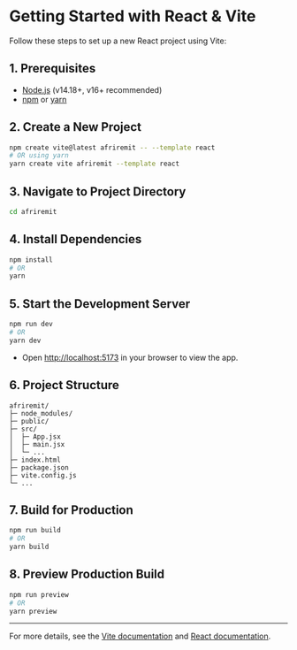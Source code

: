 # Getting Started with React & Vite

Follow these steps to set up a new React project using Vite:

## 1. Prerequisites

- [Node.js](https://nodejs.org/) (v14.18+, v16+ recommended)
- [npm](https://www.npmjs.com/) or [yarn](https://yarnpkg.com/)

## 2. Create a New Project

```bash
npm create vite@latest afriremit -- --template react
# OR using yarn
yarn create vite afriremit --template react
```

## 3. Navigate to Project Directory

```bash
cd afriremit
```

## 4. Install Dependencies

```bash
npm install
# OR
yarn
```

## 5. Start the Development Server

```bash
npm run dev
# OR
yarn dev
```

- Open [http://localhost:5173](http://localhost:5173) in your browser to view the app.

## 6. Project Structure

```
afriremit/
├─ node_modules/
├─ public/
├─ src/
│  ├─ App.jsx
│  ├─ main.jsx
│  └─ ...
├─ index.html
├─ package.json
├─ vite.config.js
└─ ...
```

## 7. Build for Production

```bash
npm run build
# OR
yarn build
```

## 8. Preview Production Build

```bash
npm run preview
# OR
yarn preview
```

---

For more details, see the [Vite documentation](https://vitejs.dev/guide/) and [React documentation](https://react.dev/).
